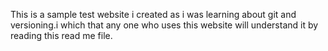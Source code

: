 This is a sample test website i created as i was learning about git and versioning.i which that any one who uses this website will understand it by reading this read me file.

